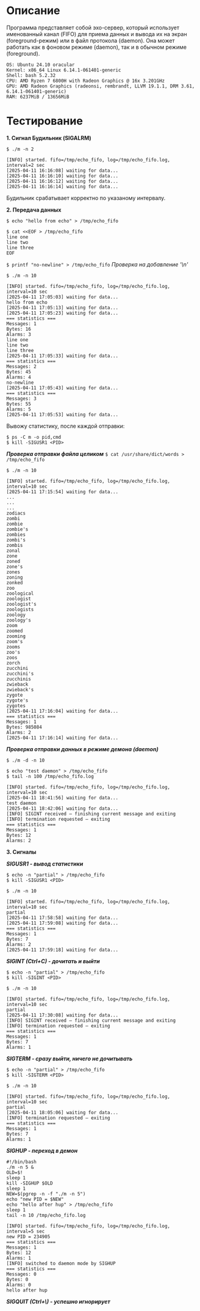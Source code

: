 # Описание

Программа представляет собой эхо-сервер, который использует именованный канал (FIFO) для приема данных и вывода их на экран (foreground-режим) или в файл протокола (daemon). Она может работать как в фоновом режиме (daemon), так и в обычном режиме (foreground).

```
OS: Ubuntu 24.10 oracular
Kernel: x86_64 Linux 6.14.1-061401-generic
Shell: bash 5.2.32
CPU: AMD Ryzen 7 6800H with Radeon Graphics @ 16x 3.201GHz
GPU: AMD Radeon Graphics (radeonsi, rembrandt, LLVM 19.1.1, DRM 3.61, 6.14.1-061401-generic)
RAM: 6237MiB / 13656MiB    
```

# Тестирование

**1. Сигнал Будильник (SIGALRM)** 

```
$ ./m -n 2

[INFO] started. fifo=/tmp/echo_fifo, log=/tmp/echo_fifo.log, interval=2 sec
[2025-04-11 16:16:08] waiting for data...
[2025-04-11 16:16:10] waiting for data...
[2025-04-11 16:16:12] waiting for data...
[2025-04-11 16:16:14] waiting for data...
```

Будильник срабатывает корректно по указаному интервалу.

**2. Передача данных**

`$ echo "hello from echo" > /tmp/echo_fifo`

```
$ cat <<EOF > /tmp/echo_fifo
line one
line two
line three
EOF
```

`$ printf "no-newline" > /tmp/echo_fifo` *Проверка на добавление '\n'*

```
$ ./m -n 10

[INFO] started. fifo=/tmp/echo_fifo, log=/tmp/echo_fifo.log, interval=10 sec
[2025-04-11 17:05:03] waiting for data...
hello from echo
[2025-04-11 17:05:13] waiting for data...
[2025-04-11 17:05:23] waiting for data...
=== statistics ===
Messages: 1
Bytes: 16
Alarms: 3
line one
line two
line three
[2025-04-11 17:05:33] waiting for data...
=== statistics ===
Messages: 2
Bytes: 45
Alarms: 4
no-newline
[2025-04-11 17:05:43] waiting for data...
=== statistics ===
Messages: 3
Bytes: 55
Alarms: 5
[2025-04-11 17:05:53] waiting for data...
```

Вывожу статистику, после каждой отправки:
```
$ ps -C m -o pid,cmd
$ kill -SIGUSR1 <PID>
```

***Проверка отправки файла целиком***
`$ cat /usr/share/dict/words > /tmp/echo_fifo`

```
$ ./m -n 10

[INFO] started. fifo=/tmp/echo_fifo, log=/tmp/echo_fifo.log, interval=10 sec
[2025-04-11 17:15:54] waiting for data...
...
...
...
zodiacs
zombi
zombie
zombie's
zombies
zombi's
zombis
zonal
zone
zoned
zone's
zones
zoning
zonked
zoo
zoological
zoologist
zoologist's
zoologists
zoology
zoology's
zoom
zoomed
zooming
zoom's
zooms
zoo's
zoos
zorch
zucchini
zucchini's
zucchinis
zwieback
zwieback's
zygote
zygote's
zygotes
[2025-04-11 17:16:04] waiting for data...
=== statistics ===
Messages: 1
Bytes: 985084
Alarms: 2
[2025-04-11 17:16:14] waiting for data...
```

***Проверка отправки данных в режиме демона (daemon)***

```
$ ./m -d -n 10

$ echo "test daemon" > /tmp/echo_fifo
$ tail -n 100 /tmp/echo_fifo.log

[INFO] started. fifo=/tmp/echo_fifo, log=/tmp/echo_fifo.log, interval=10 sec
[2025-04-11 18:41:56] waiting for data...
test daemon
[2025-04-11 18:42:06] waiting for data...
[INFO] SIGINT received – finishing current message and exiting
[INFO] termination requested – exiting
=== statistics ===
Messages: 1
Bytes: 12
Alarms: 2
```

**3. Сигналы**

***SIGUSR1 - вывод статистики***

```
$ echo -n "partial" > /tmp/echo_fifo
$ kill -SIGUSR1 <PID>
```

```
$ ./m -n 10

[INFO] started. fifo=/tmp/echo_fifo, log=/tmp/echo_fifo.log, interval=10 sec
partial
[2025-04-11 17:58:58] waiting for data...
[2025-04-11 17:59:08] waiting for data...
=== statistics ===
Messages: 1
Bytes: 7
Alarms: 2
[2025-04-11 17:59:18] waiting for data...
```

***SIGINT (Ctrl+C) - дочитать и выйти***

```
$ echo -n "partial" > /tmp/echo_fifo
$ kill -SIGINT <PID>
```

```
$ ./m -n 10

[INFO] started. fifo=/tmp/echo_fifo, log=/tmp/echo_fifo.log, interval=10 sec
partial
[2025-04-11 17:30:08] waiting for data...
[INFO] SIGINT received – finishing current message and exiting
[INFO] termination requested – exiting
=== statistics ===
Messages: 1
Bytes: 7
Alarms: 1
```

***SIGTERM - сразу выйти, ничего не дочитывать***

```
$ echo -n "partial" > /tmp/echo_fifo
$ kill -SIGTERM <PID>
```

```
$ ./m -n 10

[INFO] started. fifo=/tmp/echo_fifo, log=/tmp/echo_fifo.log, interval=10 sec
partial
[2025-04-11 18:05:06] waiting for data...
[INFO] termination requested – exiting
=== statistics ===
Messages: 1
Bytes: 7
Alarms: 1
```

***SIGHUP - переход в демон***

```
#!/bin/bash
./m -n 5 &
OLD=$!
sleep 1
kill -SIGHUP $OLD
sleep 1
NEW=$(pgrep -n -f "./m -n 5")
echo "new PID = $NEW"
echo "hello after hup" > /tmp/echo_fifo
sleep 1
tail -n 10 /tmp/echo_fifo.log
```

```
[INFO] started. fifo=/tmp/echo_fifo, log=/tmp/echo_fifo.log, interval=5 sec
new PID = 234905
=== statistics ===
Messages: 1
Bytes: 12
Alarms: 1
[INFO] switched to daemon mode by SIGHUP
=== statistics ===
Messages: 0
Bytes: 0
Alarms: 0
hello after hup
```

***SIGQUIT (Ctrl+\\) - успешно игнорирует***
